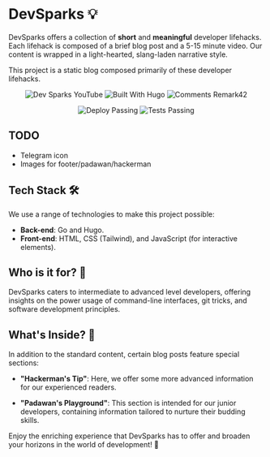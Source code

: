 # DevSparks 💡

DevSparks offers a collection of **short** and **meaningful** developer lifehacks. Each lifehack is composed of a brief blog post and a 5-15 minute video. Our content is wrapped in a light-hearted, slang-laden narrative style.

This project is a static blog composed primarily of these developer lifehacks.

<div align="center">

![Dev Sparks YouTube](https://img.shields.io/badge/Dev%20Sparks-YouTube-%23FF0000?style=for-the-badge&logo=youtube) ![Built With Hugo](https://img.shields.io/badge/Built%20With-Hugo-%2300ADD8?style=for-the-badge&logo=goland) ![Comments Remark42](https://img.shields.io/badge/Comments-Remark42-%239E9E9E?style=for-the-badge&logo=googlechat&logoColor=white)

![Deploy Passing](https://img.shields.io/badge/Deploy-Passing-%2300C7B7?style=for-the-badge&logo=cloudflarepages&logoColor=white) ![Tests Passing](https://img.shields.io/badge/Tests-Passing-%233FB6D3?style=for-the-badge&logo=githubactions&logoColor=white)

</div>

## TODO

- Telegram icon
- Images for footer/padawan/hackerman

## Tech Stack 🛠️
We use a range of technologies to make this project possible:
- **Back-end**: Go and Hugo.
- **Front-end**: HTML, CSS (Tailwind), and JavaScript (for interactive elements).

## Who is it for? 🧐
DevSparks caters to intermediate to advanced level developers, offering insights on the power usage of command-line interfaces, git tricks, and software development principles. 

## What's Inside? 🎁
In addition to the standard content, certain blog posts feature special sections:

- **"Hackerman's Tip"**: Here, we offer some more advanced information for our experienced readers.
  
- **"Padawan's Playground"**: This section is intended for our junior developers, containing information tailored to nurture their budding skills.

Enjoy the enriching experience that DevSparks has to offer and broaden your horizons in the world of development! 🚀